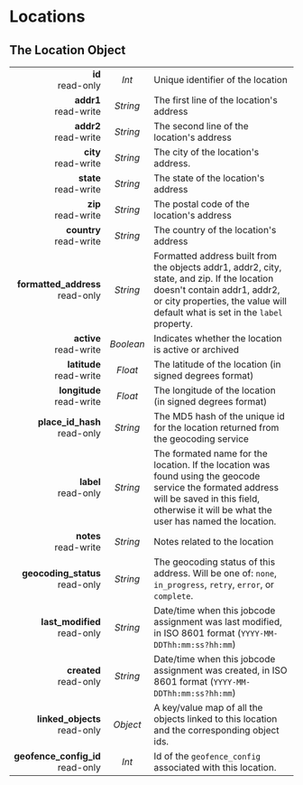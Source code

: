 # Locations

## The Location Object

|                |             |             |
| -------------: | :---------: | ----------- |
| **id**<br/>read-only | _Int_ | Unique identifier of the location |
| **addr1**<br/>read-write | _String_ | The first line of the location's address |
| **addr2**<br/>read-write | _String_ | The second line of the location's address |
| **city**<br/>read-write | _String_ | The city of the location's address. |
| **state**<br/>read-write | _String_ | The state of the location's address |
| **zip**<br/>read-write | _String_ | The postal code of the location's address |
| **country**<br/>read-write | _String_ | The country of the location's address |
| **formatted_address**<br/>read-only | _String_ | Formatted address built from the objects addr1, addr2, city, state, and zip. If the location doesn't contain addr1, addr2, or city properties, the value will default what is set in the `label` property. |
| **active**<br/>read-write | _Boolean_ | Indicates whether the location is active or archived |
| **latitude**<br/>read-write | _Float_ | The latitude of the location (in signed degrees format) |
| **longitude**<br/>read-write | _Float_ | The longitude of the location (in signed degrees format) |
| **place_id_hash**<br/>read-only | _String_ | The MD5 hash of the unique id for the location returned from the geocoding service |
| **label**<br/>read-only | _String_ | The formated name for the location. If the location was found using the geocode service the formated address will be saved in this field, otherwise it will be what the user has named the location. |
| **notes**<br/>read-write | _String_ | Notes related to the location |
| **geocoding_status**<br/>read-only | _String_ | The geocoding status of this address. Will be one of: `none`, `in_progress`, `retry`, `error`, or `complete`. |
| **last_modified**<br/>read-only | _String_ | Date/time when this jobcode assignment was last modified, in ISO 8601 format (`YYYY-MM-DDThh:mm:ss?hh:mm`) |
| **created**<br/>read-only | _String_ | Date/time when this jobcode assignment was created, in ISO 8601 format (`YYYY-MM-DDThh:mm:ss?hh:mm`) |
| **linked_objects**<br/>read-only | _Object_ | A key/value map of all the objects linked to this location and the corresponding object ids. |
| **geofence_config_id**<br/>read-only | _Int_ | Id of the `geofence_config` associated with this location. |

